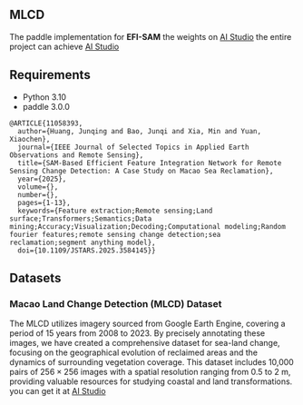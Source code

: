 ## MLCD

The paddle implementation for **EFI-SAM** 
the weights on [AI Studio](https://aistudio.baidu.com/datasetdetail/301155)
the entire project can achieve [AI Studio](https://aistudio.baidu.com/projectdetail/7245102?sUid=285037&shared=1&ts=1741756831113)

## Requirements
- Python 3.10
- paddle 3.0.0

```
@ARTICLE{11058393,
  author={Huang, Junqing and Bao, Junqi and Xia, Min and Yuan, Xiaochen},
  journal={IEEE Journal of Selected Topics in Applied Earth Observations and Remote Sensing}, 
  title={SAM-Based Efficient Feature Integration Network for Remote Sensing Change Detection: A Case Study on Macao Sea Reclamation}, 
  year={2025},
  volume={},
  number={},
  pages={1-13},
  keywords={Feature extraction;Remote sensing;Land surface;Transformers;Semantics;Data mining;Accuracy;Visualization;Decoding;Computational modeling;Random fourier features;remote sensing change detection;sea reclamation;segment anything model},
  doi={10.1109/JSTARS.2025.3584145}}
```

## Datasets
### Macao Land Change Detection (MLCD) Dataset
The MLCD utilizes imagery sourced from Google Earth Engine, covering a period of 15 years from 2008 to 2023. By precisely annotating these images, we have created a comprehensive dataset for sea-land change, focusing on the geographical evolution of reclaimed areas and the dynamics of surrounding vegetation coverage. This dataset includes 10,000 pairs of $256 \times 256$ images with a spatial resolution ranging from 0.5 to 2 m, providing valuable resources for studying coastal and land transformations. you can get it at [AI Studio](https://aistudio.baidu.com/datasetdetail/245516)

